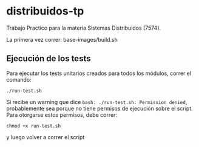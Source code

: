 # distribuidos-tp
Trabajo Practico para la materia Sistemas Distribuidos (7574). 

La primera vez correr: base-images/build.sh

## Ejecución de los tests
Para ejecutar los tests unitarios creados para todos los módulos, correr el comando:
```
./run-test.sh
```
Si recibe un warning que dice `bash: ./run-test.sh: Permission denied`, probablemente sea porque no tiene permisos de ejecución sobre el script. Para otorgarse estos permisos, debe correr:
```
chmod +x run-test.sh
```
y luego volver a correr el script